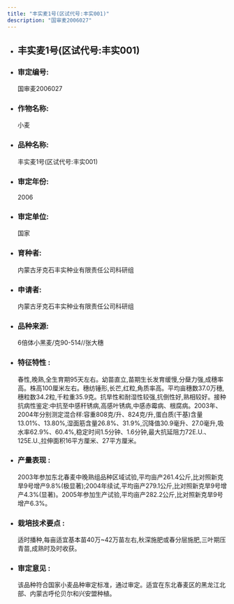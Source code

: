 ```yaml
---
title: "丰实麦1号(区试代号:丰实001)"
description: "国审麦2006027"
---
```

* ## 丰实麦1号(区试代号:丰实001)
* ###  审定编号:  
   国审麦2006027

*  ### 作物名称:  
   小麦

*   ###  品种名称: 
    丰实麦1号(区试代号:丰实001)

*   ### 审定年份: 
    2006

*   ### 审定单位:  
    国家

*   ### 育种者:  
    内蒙古牙克石丰实种业有限责任公司科研组

*   ### 申请者:  
    内蒙古牙克石丰实种业有限责任公司科研组

*   ### 品种来源:  
    6倍体小黑麦/克90-514//张大穗

*   ### 特征特性 : 
    春性,晚熟,全生育期95天左右。幼苗直立,苗期生长发育缓慢,分蘖力强,成穗率高。株高100厘米左右。穗纺锤形,长芒,红粒,角质率高。平均亩穗数37.0万穗,穗粒数34.2粒,千粒重35.9克。抗旱性和耐湿性较强,抗倒性好,熟相较好。接种抗病性鉴定:中抗至中感秆锈病,高感叶锈病,中感赤霉病、根腐病。2003年、2004年分别测定混合样:容重808克/升、824克/升,蛋白质(干基)含量13.01%、13.80%,湿面筋含量26.8%、31.9%,沉降值30.9毫升、27.0毫升,吸水率62.9%、60.4%,稳定时间1.5分钟、1.6分钟,最大抗延阻力72E.U.、125E.U.,拉伸面积16平方厘米、27平方厘米。

*   ### 产量表现 : 
    2003年参加东北春麦中晚熟组品种区域试验,平均亩产261.4公斤,比对照新克旱9号增产9.8%(极显著);2004年续试,平均亩产279.1公斤,比对照新克旱9号增产4.3%(显著)。2005年参加生产试验,平均亩产282.2公斤,比对照新克旱9号增产6.3%。

*   ### 栽培技术要点 : 
    适时播种,每亩适宜基本苗40万~42万苗左右,秋深施肥或春分层施肥,三叶期压青苗,成熟时及时收获。

*   ### 审定意见 : 
    该品种符合国家小麦品种审定标准，通过审定。适宜在东北春麦区的黑龙江北部、内蒙古呼伦贝尔和兴安盟种植。
